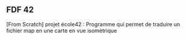 ## FDF 42


[From Scratch] projet école42 : Programme qui permet de traduire un fichier map en une carte en vue isométrique
